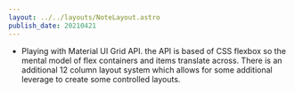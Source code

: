 ```yaml
---
layout: ../../layouts/NoteLayout.astro
publish_date: 20210421
---
```


- Playing with Material UI Grid API. the API is based of CSS flexbox so the mental model of flex containers and items translate across. There is an additional 12 column layout system which allows for some additional leverage to create some controlled layouts.
